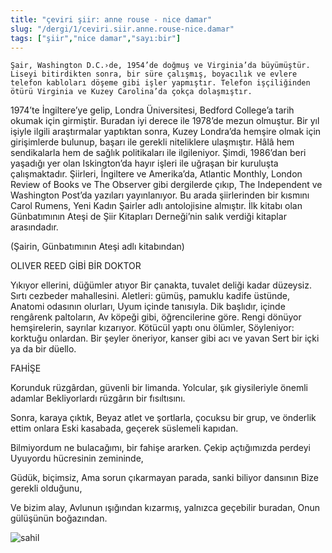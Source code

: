 ```yaml
---
title: "çeviri şiir: anne rouse - nice damar"
slug: "/dergi/1/ceviri.siir.anne.rouse-nice.damar"
tags: ["şiir","nice damar","sayı:bir"]
---
```


	Şair, Washington D.C.›de, 1954’de doğmuş ve Virginia’da büyümüştür. Liseyi bitirdikten sonra, bir süre çalışmış, boyacılık ve evlere telefon kabloları döşeme gibi işler yapmıştır. Telefon işçiliğinden ötürü Virginia ve Kuzey Carolina’da çokça dolaşmıştır.
1974’te İngiltere’ye gelip, Londra Üniversitesi, Bedford College’a tarih okumak için girmiştir. Buradan iyi derece ile 1978’de mezun olmuştur. Bir yıl işiyle ilgili araştırmalar yaptıktan sonra, Kuzey Londra’da hemşire olmak için girişimlerde bulunup, başarı ile gerekli niteliklere ulaşmıştır. Hâlâ hem sendikalarla hem de sağlık politikaları ile ilgileniyor. Şimdi, 1986’dan beri yaşadığı yer olan Iskington’da hayır işleri ile uğraşan bir kuruluşta çalışmaktadır.
Şiirleri, İngiltere ve Amerika’da, Atlantic Monthly, London Review of Books ve The Observer gibi dergilerde çıkıp, The Independent ve Washington Post’da yazıları yayınlanıyor. Bu arada şiirlerinden bir kısmını Carol Rumens, Yeni Kadın Şairler adlı antolojisine almıştır. İlk kitabı olan Günbatımının Ateşi de Şiir Kitapları Derneği’nin salık verdiği kitaplar arasındadır.

(Şairin, Günbatımının Ateşi adlı kitabından)

OLIVER REED GİBİ BİR DOKTOR

Yıkıyor ellerini, düğümler atıyor
Bir çanakta, tuvalet deliği kadar düzeysiz.
Sırtı cezbeder mahallesini.
Aletleri: gümüş, pamuklu kadife üstünde,
Anatomi odasının olurları,
Uyum içinde tanısıyla.
Dik başlıdır, içinde rengârenk paltoların,
Av köpeği gibi, öğrencilerine göre.
Rengi dönüyor hemşirelerin, sayrılar kızarıyor.
Kötücül yaptı onu ölümler,
Söyleniyor: korktuğu onlardan.
Bir şeyler öneriyor, kanser gibi acı ve yavan
Sert bir içki ya da bir düello.

FAHİŞE

Korunduk rüzgârdan, güvenli bir limanda.
Yolcular, şık giysileriyle önemli adamlar
Bekliyorlardı rüzgârın bir fısıltısını.

Sonra, karaya çıktık,
Beyaz atlet ve şortlarla, çocuksu bir grup, ve önderlik ettim onlara
Eski kasabada, geçerek süslemeli kapıdan.

Bilmiyordum ne bulacağımı, bir fahişe ararken.
Çekip açtığımızda perdeyi
Uyuyordu hücresinin zemininde,

Güdük, biçimsiz,
Ama sorun çıkarmayan parada, sanki biliyor dansının
Bize gerekli olduğunu,

Ve bizim alay,
Avlunun ışığından kızarmış, yalnızca geçebilir buradan,
Onun gülüşünün boğazından.

![sahil](/img/ky01_06_zaferyalcinpinar.jpg)
